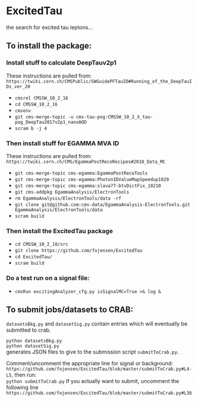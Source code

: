 # ExcitedTau
the search for excited tau leptons...

## To install the package:

### Install stuff to calculate DeepTauv2p1
These instructions are pulled from: 
`https://twiki.cern.ch/CMSPublic/SWGuidePFTauID#Running_of_the_DeepTauIDs_ver_20`

* `cmsrel CMSSW_10_2_16`
* `cd CMSSW_10_2_16`
* `cmsenv`
* `git cms-merge-topic -u cms-tau-pog:CMSSW_10_2_X_tau-pog_DeepTau2017v2p1_nanoAOD`
* `scram b -j 4`

### Then install stuff for EGAMMA MVA ID
These instructions are pulled from:  
`https://twiki.cern.ch/CMS/EgammaPostRecoRecipes#2018_Data_MC`

* `git cms-merge-topic cms-egamma:EgammaPostRecoTools`
* `git cms-merge-topic cms-egamma:PhotonIDValueMapSpeedup1029`
* `git cms-merge-topic cms-egamma:slava77-btvDictFix_10210`
* `git cms-addpkg EgammaAnalysis/ElectronTools`
* `rm EgammaAnalysis/ElectronTools/data -rf`
* `git clone git@github.com:cms-data/EgammaAnalysis-ElectronTools.git EgammaAnalysis/ElectronTools/data`
* `scram build`

### Then install the ExcitedTau package
* `cd CMSSW_10_2_10/src`
* `git clone https://github.com/fojensen/ExcitedTau`
* `cd ExcitedTau/`
* `scram build`

### Do a test run on a signal file:
* `cmsRun excitingAnalyzer_cfg.py isSignalMC=True >& log &`

## To submit jobs/datasets to CRAB:
`datasetsBkg.py` and `datasetSig.py` contain entries which will eventually be submitted to crab.  

`python datasetsBkg.py`  
`python datasetSig.py`  
generates JSON files to give to the submission script `submitToCrab.py`.  

Comment/uncomment the appropriate line for signal or background:  
`https://github.com/fojensen/ExcitedTau/blob/master/submitToCrab.py#L4-L5`, then run:  
`python submitToCrab.py`
If you actually want to submit, uncomment the following line  
`https://github.com/fojensen/ExcitedTau/blob/master/submitToCrab.py#L36`

